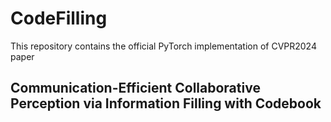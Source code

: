 # CodeFilling

This repository contains the official PyTorch implementation of CVPR2024 paper

## Communication-Efficient Collaborative Perception via Information Filling with Codebook 
